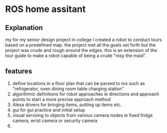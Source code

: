 # ROS home assitant
## Explanation
my for my senior design project in college I created a robot to conduct tours based on a predefined map. the project met all the goals set forth but the project was crude and rough around the edges. this is an extension of the tour guide to make a robot capable of being a crude "rosy the maid".

## features
1. define locations in a floor plan that can be parsed to ros such as "refrigerator, oven dining room table charging station"
2.  algorithmic definitions for robot approaches ie directions and approach points to start a more precise approach method
3. Alexa drivers for bringing items, putting up items etc.
4. gui for gui practice and initial setup
5. visual servoing to objects from various camera nodes ie fixed fridge camera, wrist camera or security camera
6.
